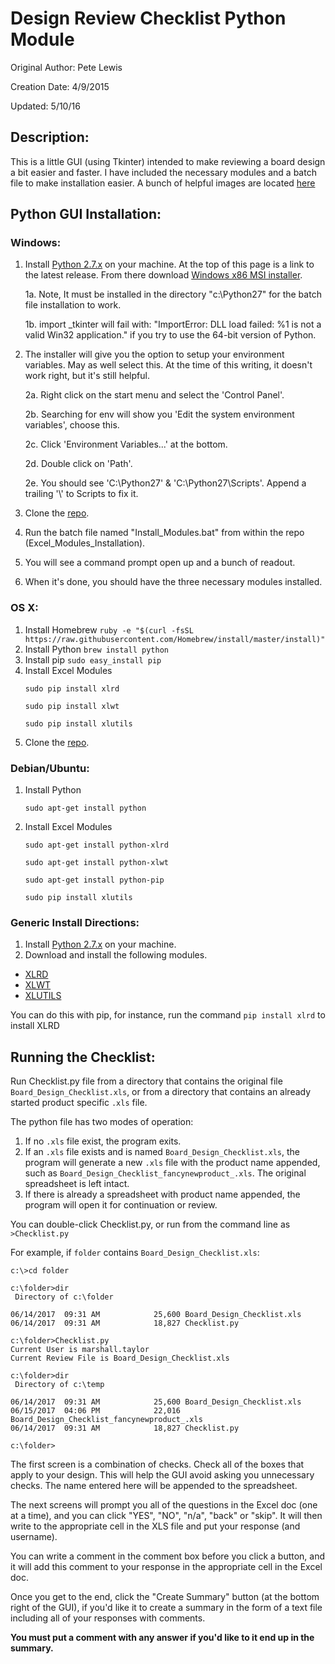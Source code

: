 Design Review Checklist Python Module
=====================================

Original Author: Pete Lewis

Creation Date: 4/9/2015

Updated: 5/10/16

Description:
-------------
This is a little GUI (using Tkinter) intended to make reviewing a board design a bit easier and faster.
I have included the necessary modules and a batch file to make installation easier.
A bunch of helpful images are located [here](https://github.com/sparkfun/Engineering_Design_Rules_Checklist/tree/master/Board_Design_Checklist/doc_images)

Python GUI Installation:
---------------------
### Windows:

1. Install [Python 2.7.x](https://www.python.org/downloads/windows/) on your machine. At the top of this page is a link to the latest release. From there download [Windows x86 MSI installer](https://www.python.org/ftp/python/2.7.11/python-2.7.11.msi).

	1a. Note, It must be installed in the directory "c:\Python27\" for the batch file installation to work.
	
	1b. import _tkinter will fail with: "ImportError: DLL load failed: %1 is not a valid Win32 application." if you try to use the 64-bit version of Python.
2. The installer will give you the option to setup your environment variables. May as well select this. At the time of this writing, it doesn't work right, but it's still helpful.

	2a. Right click on the start menu and select the 'Control Panel'.

	2b. Searching for env will show you 'Edit the system environment variables', choose this.

	2c. Click 'Environment Variables...' at the bottom.

	2d. Double click on 'Path'.

	2e. You should see 'C:\Python27\' & 'C:\Python27\Scripts'. Append a trailing '&#92;' to Scripts to fix it.

2. Clone the [repo](https://github.com/sparkfun/Engineering_Design_Rules_Checklist).
3. Run the batch file named "Install_Modules.bat" from within the repo (Excel_Modules_Installation).
4. You will see a command prompt open up and a bunch of readout.
5. When it's done, you should have the three necessary modules installed.

### OS X:

1. Install Homebrew
	```ruby -e "$(curl -fsSL https://raw.githubusercontent.com/Homebrew/install/master/install)"```
2. Install Python
	```brew install python```
3. Install pip
	```sudo easy_install pip```
4. Install Excel Modules
	```
	sudo pip install xlrd
	
	sudo pip install xlwt
	
	sudo pip install xlutils
	```
5. Clone the [repo](https://github.com/sparkfun/Engineering_Design_Rules_Checklist).
	
### Debian/Ubuntu: 

1. Install Python
	```
	sudo apt-get install python
	```
2. Install Excel Modules
	```
	sudo apt-get install python-xlrd
	
	sudo apt-get install python-xlwt
	
	sudo apt-get install python-pip
	
	sudo pip install xlutils
	```
	
### Generic Install Directions:

1. Install [Python 2.7.x](https://www.python.org/ftp/python/2.7.9/python-2.7.9.msi) on your machine.
2. Download and install the following modules.
  * [XLRD](https://pypi.python.org/pypi/xlrd)
  * [XLWT](https://pypi.python.org/pypi/xlwt)
  * [XLUTILS](https://pypi.python.org/pypi/xlutils)

You can do this with pip, for instance, run the command `pip install xlrd` to install XLRD

Running the Checklist:
----------------------
Run Checklist.py file from a directory that contains the original file `Board_Design_Checklist.xls`, or from a directory that contains an already started product specific `.xls` file.

The python file has two modes of operation:
1. If no `.xls` file exist, the program exits.
2. If an `.xls` file exists and is named `Board_Design_Checklist.xls`, the program will generate a new `.xls` file with the product name appended, such as `Board_Design_Checklist_fancynewproduct_.xls`.  The original spreadsheet is left intact.
3. If there is already a spreadsheet with product name appended, the program will open it for continuation or review.

You can double-click Checklist.py, or run from the command line as `>Checklist.py`

For example, if `folder` contains `Board_Design_Checklist.xls`: 
```
c:\>cd folder

c:\folder>dir
 Directory of c:\folder

06/14/2017  09:31 AM            25,600 Board_Design_Checklist.xls
06/14/2017  09:31 AM            18,827 Checklist.py

c:\folder>Checklist.py
Current User is marshall.taylor
Current Review File is Board_Design_Checklist.xls

c:\folder>dir
 Directory of c:\temp

06/14/2017  09:31 AM            25,600 Board_Design_Checklist.xls
06/15/2017  04:06 PM            22,016 Board_Design_Checklist_fancynewproduct_.xls
06/14/2017  09:31 AM            18,827 Checklist.py

c:\folder>
```



The first screen is a combination of checks. Check all of the boxes that apply to your design. This will help the GUI avoid asking you unnecessary checks.  The name entered here will be appended to the spreadsheet.

The next screens will prompt you all of the questions in the Excel doc (one at a time), and you can click "YES", "NO", "n/a", "back" or "skip".  It will then write to the appropriate cell in the XLS file and put your response (and username).

You can write a comment in the comment box before you click a button, and it will add this comment to your response in the appropriate cell in the Excel doc.

Once you get to the end, click the "Create Summary" button (at the bottom right of the GUI), if you'd like it to create a summary in the form of a text file including all of your responses with comments.

**You must put a comment with any answer if you'd like to it end up in the summary.**


